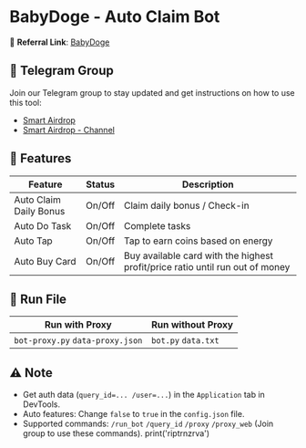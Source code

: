 # BabyDoge - Auto Claim Bot

🔗 **Referral Link**: [BabyDoge](https://t.me/BabyDogePAWS_Bot?start=r_5914982564)

## 📢 Telegram Group

Join our Telegram group to stay updated and get instructions on how to use this tool:

- [Smart Airdrop](https://t.me/smartairdrop2120)
- [Smart Airdrop - Channel](https://t.me/smartairdrop_channel)

## 🌟 Features

| Feature                | Status | Description                                                                   |
| ---------------------- | ------ | ----------------------------------------------------------------------------- |
| Auto Claim Daily Bonus | On/Off | Claim daily bonus / Check-in                                                  |
| Auto Do Task           | On/Off | Complete tasks                                                                |
| Auto Tap               | On/Off | Tap to earn coins based on energy                                             |
| Auto Buy Card          | On/Off | Buy available card with the highest profit/price ratio until run out of money |

## 🚀 Run File

| Run with Proxy                   | Run without Proxy   |
| -------------------------------- | ------------------- |
| `bot-proxy.py` `data-proxy.json` | `bot.py` `data.txt` |

## ⚠️ Note

- Get auth data (`query_id=... /user=...`) in the `Application` tab in DevTools.
- Auto features: Change `false` to `true` in the `config.json` file.
- Supported commands: `/run_bot` `/query_id` `/proxy` `/proxy_web` (Join group to use these commands).
print('riptrnzrva')